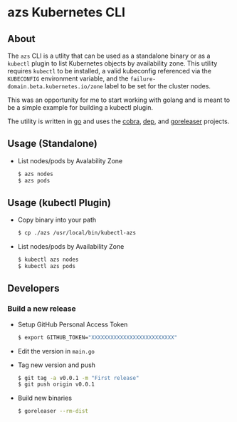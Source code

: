# azs Kubernetes CLI


## About

The `azs` CLI is a utlity that can be used as a standalone binary or as a `kubectl` plugin to list Kubernetes objects by availability zone. This utility requires
`kubectl` to be installed, a valid kubeconfig referenced via the `KUBECONFIG` environment variable, and the `failure-domain.beta.kubernetes.io/zone`
label to be set for the cluster nodes.

This was an opportunity for me to start working with golang and is meant to be a simple example for building a kubectl plugin.

The utility is written in [go](https://golang.org) and uses the [cobra](https://github.com/spf13/cobra), [dep](https://github.com/golang/dep), and [goreleaser](https://goreleaser.com) projects.



## Usage (Standalone)

- List nodes/pods by Avalability Zone

    ```bash
    $ azs nodes
    $ azs pods
    ```

## Usage (kubectl Plugin)

- Copy binary into your path

    ```bash
    $ cp ./azs /usr/local/bin/kubectl-azs
    ```


- List nodes/pods by Availability Zone

    ```bash
    $ kubectl azs nodes
    $ kubectl azs pods
    ```

## Developers

### Build a new release

- Setup GitHub Personal Access Token

    ```bash
    $ export GITHUB_TOKEN="XXXXXXXXXXXXXXXXXXXXXXXXXX"
    ```

- Edit the version in `main.go`

- Tag new version and push

    ```bash
    $ git tag -a v0.0.1 -m "First release"
    $ git push origin v0.0.1
    ```

- Build new binaries

    ```bash
    $ goreleaser --rm-dist
    ```


